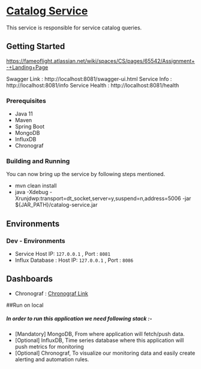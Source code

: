 #  [Catalog Service](https://fameoflight.atlassian.net/wiki/spaces/CS/pages/65542/Assignment+-+Landing+Page)

This service is responsible for service catalog queries.

## Getting Started ##
https://fameoflight.atlassian.net/wiki/spaces/CS/pages/65542/Assignment+-+Landing+Page

Swagger Link : http://localhost:8081/swagger-ui.html
Service Info : http://localhost:8081/info
Service Health : http://localhost:8081/health
### Prerequisites ####
* Java 11
* Maven
* Spring Boot
* MongoDB 
* InfluxDB
* Chronograf

### Building and Running
You can now bring up the service by following steps mentioned. 
* mvn clean install
* java -Xdebug -Xrunjdwp:transport=dt_socket,server=y,suspend=n,address=5006 -jar ${JAR_PATH}/catalog-service.jar 

## Environments   ##
### Dev - Environments   ###
* Service Host IP: ```127.0.0.1``` , Port : ```8081```
* Influx Database   : Host IP: ```127.0.0.1``` , Port : ```8086```

## Dashboards

* Chronograf : [Chronograf Link](http://localhost:8888/sources/1/dashboards/9?refresh=10s&lower=now%28%29%20-%2015m#)

##Run on local

##### In order to run this application we need following stack :-
* [Mandatory] MongoDB, From where application will fetch/push data.
* [Optional] InfluxDB, Time series database where this application will push metrics for monitoring
* [Optional] Chronograf, To visualize our monitoring data and easily create alerting and automation rules.